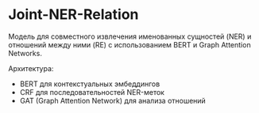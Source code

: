 # Joint-NER-Relation

Модель для совместного извлечения именованных сущностей (NER) и отношений между ними (RE) с использованием BERT и Graph Attention Networks.

Архитектура:
- BERT для контекстуальных эмбеддингов
- CRF для последовательностей NER-меток
- GAT (Graph Attention Network) для анализа отношений
